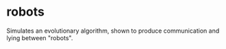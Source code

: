 robots
======

Simulates an evolutionary algorithm, shown to produce communication and lying between "robots".